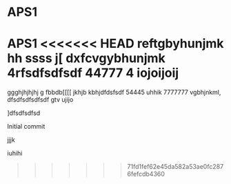 # APS1
 APS1
<<<<<<< HEAD
reftgbyhunjmk
hh
ssss
j[
dxfcvgybhunjmk
4rfsdfsdfsdf
44777
4
iojoijoij
=======
ggghjhjhjhj g fbbdb[[[[
jkhjb
kbhjdfdsfsdf
54445
uhhik
7777777
vgbhjnkml,
dfsdfsdfsdfsdf
gtv
ujijo

]dfsdfsdfsd




Initial commit





jjjk



iuhihi

>>>>>>> 71fd1fef62e45da582a53ae0fc2876fefcdb4360
